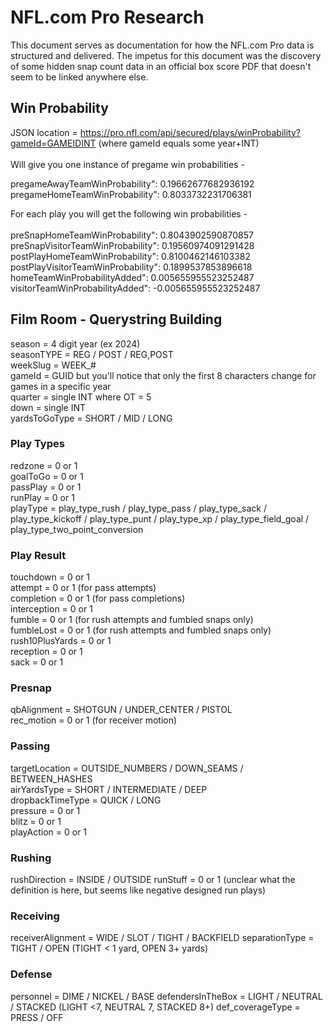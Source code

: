 # NFL.com Pro Research

This document serves as documentation for how the NFL.com Pro data is structured and delivered. The impetus for this document was the discovery of some hidden snap count data in an official box score PDF that doesn't seem to be linked anywhere else.

## Win Probability

JSON location = https://pro.nfl.com/api/secured/plays/winProbability?gameId=GAMEIDINT (where gameId equals some year+INT)<br /><br />
Will give you one instance of pregame win probabilities -<br />

pregameAwayTeamWinProbability": 0.19662677682936192<br />
pregameHomeTeamWinProbability": 0.8033732231706381<br />

For each play you will get the following win probabilities -<br /><br />
preSnapHomeTeamWinProbability": 0.8043902590870857<br />
preSnapVisitorTeamWinProbability": 0.19560974091291428<br />
postPlayHomeTeamWinProbability": 0.8100462146103382<br />
postPlayVisitorTeamWinProbability": 0.1899537853896618<br />
homeTeamWinProbabilityAdded": 0.005655955523252487<br />
visitorTeamWinProbabilityAdded": -0.005655955523252487<br />

## Film Room - Querystring Building

season = 4 digit year (ex 2024)<br />
seasonTYPE = REG / POST / REG,POST<br />
weekSlug = WEEK_#<br />
gameId = GUID but you'll notice that only the first 8 characters change for games in a specific year<br />
quarter = single INT where OT = 5<br />
down = single INT<br />
yardsToGoType = SHORT / MID / LONG<br />

### Play Types

redzone = 0 or 1<br />
goalToGo = 0 or 1<br />
passPlay = 0 or 1<br />
runPlay = 0 or 1<br />
playType = play_type_rush / play_type_pass / play_type_sack / play_type_kickoff / play_type_punt / play_type_xp / play_type_field_goal / play_type_two_point_conversion<br />

### Play Result

touchdown = 0 or 1<br />
attempt = 0 or 1 (for pass attempts)<br />
completion = 0 or 1 (for pass completions)<br />
interception = 0 or 1<br />
fumble = 0 or 1 (for rush attempts and fumbled snaps only)<br />
fumbleLost = 0 or 1 (for rush attempts and fumbled snaps only)<br />
rush10PlusYards = 0 or 1<br />
reception = 0 or 1<br />
sack = 0 or 1<br />

### Presnap

qbAlignment = SHOTGUN / UNDER_CENTER / PISTOL<br />
rec_motion = 0 or 1 (for receiver motion)<br />

### Passing

targetLocation = OUTSIDE_NUMBERS / DOWN_SEAMS / BETWEEN_HASHES<br />
airYardsType = SHORT / INTERMEDIATE / DEEP<br />
dropbackTimeType = QUICK / LONG<br />
pressure = 0 or 1<br />
blitz = 0 or 1<br />
playAction = 0 or 1<br />

### Rushing

rushDirection = INSIDE / OUTSIDE
runStuff = 0 or 1 (unclear what the definition is here, but seems like negative designed run plays)

### Receiving

receiverAlignment = WIDE / SLOT / TIGHT / BACKFIELD
separationType = TIGHT / OPEN (TIGHT < 1 yard, OPEN 3+ yards)

### Defense

personnel = DIME / NICKEL / BASE
defendersInTheBox = LIGHT / NEUTRAL / STACKED (LIGHT <7, NEUTRAL 7, STACKED 8+)
def_coverageType = PRESS / OFF

